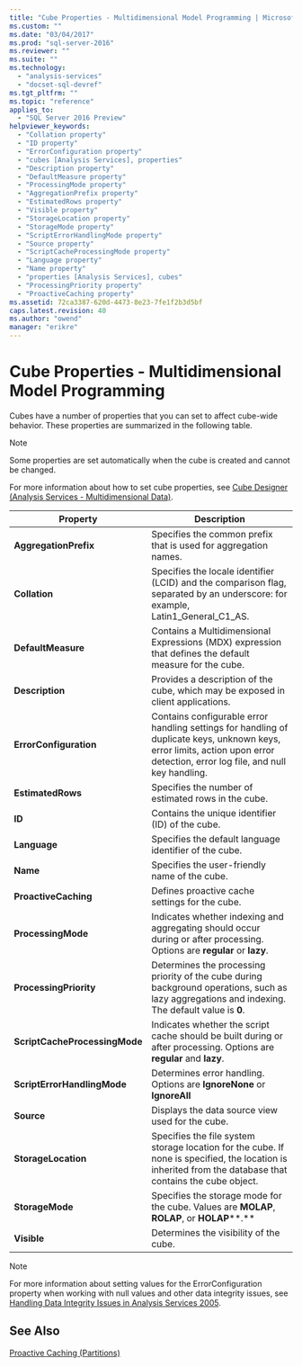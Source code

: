 ```yaml
---
title: "Cube Properties - Multidimensional Model Programming | Microsoft Docs"
ms.custom: ""
ms.date: "03/04/2017"
ms.prod: "sql-server-2016"
ms.reviewer: ""
ms.suite: ""
ms.technology: 
  - "analysis-services"
  - "docset-sql-devref"
ms.tgt_pltfrm: ""
ms.topic: "reference"
applies_to: 
  - "SQL Server 2016 Preview"
helpviewer_keywords: 
  - "Collation property"
  - "ID property"
  - "ErrorConfiguration property"
  - "cubes [Analysis Services], properties"
  - "Description property"
  - "DefaultMeasure property"
  - "ProcessingMode property"
  - "AggregationPrefix property"
  - "EstimatedRows property"
  - "Visible property"
  - "StorageLocation property"
  - "StorageMode property"
  - "ScriptErrorHandlingMode property"
  - "Source property"
  - "ScriptCacheProcessingMode property"
  - "Language property"
  - "Name property"
  - "properties [Analysis Services], cubes"
  - "ProcessingPriority property"
  - "ProactiveCaching property"
ms.assetid: 72ca3387-620d-4473-8e23-7fe1f2b3d5bf
caps.latest.revision: 40
ms.author: "owend"
manager: "erikre"
---
```

# Cube Properties - Multidimensional Model Programming
  Cubes have a number of properties that you can set to affect cube-wide behavior. These properties are summarized in the following table.  
  
> [!NOTE]  
>  Some properties are set automatically when the cube is created and cannot be changed.  
  
 For more information about how to set cube properties, see [Cube Designer &#40;Analysis Services - Multidimensional Data&#41;](../Topic/Cube%20Designer%20\(Analysis%20Services%20-%20Multidimensional%20Data\).md).  
  
|Property|Description|  
|--------------|-----------------|  
|**AggregationPrefix**|Specifies the common prefix that is used for aggregation names.|  
|**Collation**|Specifies the locale identifier (LCID) and the comparison flag, separated by an underscore: for example, Latin1_General_C1_AS.|  
|**DefaultMeasure**|Contains a Multidimensional Expressions (MDX) expression that defines the default measure for the cube.|  
|**Description**|Provides a description of the cube, which may be exposed in client applications.|  
|**ErrorConfiguration**|Contains configurable error handling settings for handling of duplicate keys, unknown keys, error limits, action upon error detection, error log file, and null key handling.|  
|**EstimatedRows**|Specifies the number of estimated rows in the cube.|  
|**ID**|Contains the unique identifier (ID) of the cube.|  
|**Language**|Specifies the default language identifier of the cube.|  
|**Name**|Specifies the user-friendly name of the cube.|  
|**ProactiveCaching**|Defines proactive cache settings for the cube.|  
|**ProcessingMode**|Indicates whether indexing and aggregating should occur during or after processing. Options are **regular** or **lazy**.|  
|**ProcessingPriority**|Determines the processing priority of the cube during background operations, such as lazy aggregations and indexing. The default value is **0**.|  
|**ScriptCacheProcessingMode**|Indicates whether the script cache should be built during or after processing. Options are **regular** and **lazy**.|  
|**ScriptErrorHandlingMode**|Determines error handling. Options are **IgnoreNone** or **IgnoreAll**|  
|**Source**|Displays the data source view used for the cube.|  
|**StorageLocation**|Specifies the file system storage location for the cube. If none is specified, the location is inherited from the database that contains the cube object.|  
|**StorageMode**|Specifies the storage mode for the cube. Values are **MOLAP**, **ROLAP**, or **HOLAP****.**|  
|**Visible**|Determines the visibility of the cube.|  
  
> [!NOTE]  
>  For more information about setting values for the ErrorConfiguration property when working with null values and other data integrity issues, see [Handling Data Integrity Issues in Analysis Services 2005](http://go.microsoft.com/fwlink/?LinkId=81891).  
  
## See Also  
 [Proactive Caching &#40;Partitions&#41;](../Topic/Proactive%20Caching%20\(Partitions\).md)  
  
  